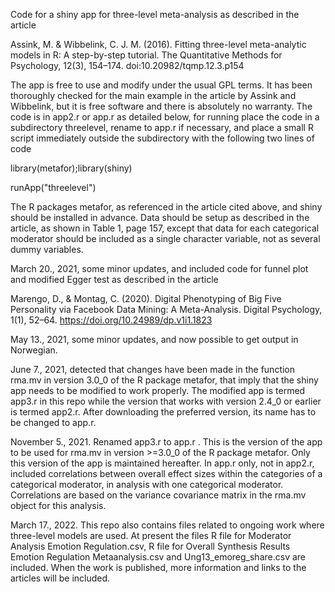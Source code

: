 Code for a shiny app for three-level meta-analysis as described in the article 

Assink, M. & Wibbelink, C. J. M. (2016). Fitting three-level meta-analytic models in R: A step-by-step tutorial. The Quantitative Methods for Psychology, 12(3), 154–174. doi:10.20982/tqmp.12.3.p154

The app is free to use and modify under the usual GPL terms. It has been thoroughly checked for the main example in the article by Assink and Wibbelink, but it is free software and there is absolutely no warranty. The code is in app2.r or app.r as detailed below, for running place the code in a subdirectory threelevel, rename to app.r if necessary, and place a small R script immediately outside the subdirectory with the following two lines of code

library(metafor);library(shiny)

runApp("threelevel")

The R packages metafor, as referenced in the article cited above, and shiny should be installed in advance. Data should be setup as described in the article, as shown in Table 1, page 157, except that data for each categorical moderator should be included as a single character variable, not as several dummy variables.

March 20., 2021, some minor updates, and included code for funnel plot and modified Egger test as described in the article 

Marengo, D., & Montag, C. (2020). Digital Phenotyping of Big Five Personality via Facebook Data Mining: A Meta-Analysis. Digital Psychology, 1(1), 52–64. https://doi.org/10.24989/dp.v1i1.1823

May 13., 2021, some minor updates, and now possible to get output in Norwegian.

June 7., 2021, detected that changes have been made in the function rma.mv in version 3.0_0 of the R package metafor, that imply that the shiny app needs to be modified to work properly. The modified app is termed app3.r in this repo while the version that works with version 2.4_0 or earlier is termed app2.r. After downloading the preferred version, its name has to be changed to app.r. 

November 5., 2021. Renamed app3.r to app.r . This is the version of the app to be used for rma.mv in version >=3.0_0 of the R package metafor. Only this version of the app is maintained hereafter. In app.r only, not in app2.r, included correlations between overall effect sizes within the categories of a categorical moderator, in analysis with one categorical moderator. Correlations are based on the variance covariance matrix in the rma.mv object for this analysis.

March 17., 2022. This repo also contains files related to ongoing work where three-level models are used. At present the files R file for Moderator Analysis Emotion Regulation.csv, R file for Overall Synthesis Results Emotion Regulation Metaanalysis.csv and Ung13_emoreg_share.csv are included. When the work is published, more information and links to the articles will be included.

